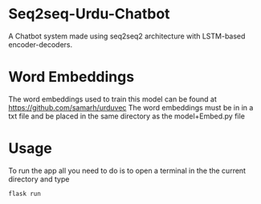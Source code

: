 # Seq2seq-Urdu-Chatbot
A Chatbot system made using seq2seq2 architecture with LSTM-based encoder-decoders.


# Word Embeddings
The word embeddings used to train this model can be found at https://github.com/samarh/urduvec
The word embeddings must be in in a txt file and be placed in the same directory as the model+Embed.py file

# Usage
To run the app all you need to do is to open a terminal in the the current directory and type
```
flask run
```
